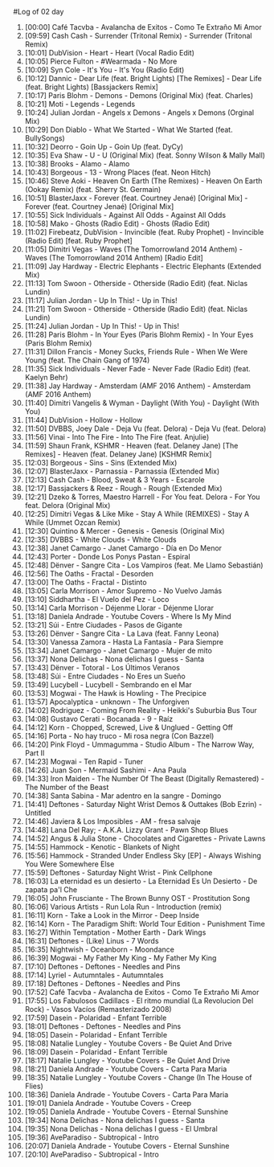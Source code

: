 #Log of 02 day

1. [00:00] Café Tacvba - Avalancha de Exitos - Como Te Extraño Mi Amor
1. [09:59] Cash Cash - Surrender (Tritonal Remix) - Surrender (Tritonal Remix)
1. [10:01] DubVision - Heart - Heart (Vocal Radio Edit)
1. [10:05] Pierce Fulton - #Wearmada - No More
1. [10:09] Syn Cole - It's You - It's You (Radio Edit)
1. [10:12] Dannic - Dear Life (feat. Bright Lights) [The Remixes] - Dear Life (feat. Bright Lights) [Bassjackers Remix]
1. [10:17] Paris Blohm - Demons - Demons (Original Mix) (feat. Charles)
1. [10:21] Moti - Legends - Legends
1. [10:24] Julian Jordan - Angels x Demons - Angels x Demons (Orginal Mix)
1. [10:29] Don Diablo - What We Started - What We Started (feat. BullySongs)
1. [10:32] Deorro - Goin Up - Goin Up (feat. DyCy)
1. [10:35] Eva Shaw - U - U (Original Mix) (feat. Sonny Wilson & Mally Mall)
1. [10:38] Brooks - Alamo - Alamo
1. [10:43] Borgeous - 13 - Wrong Places (feat. Neon Hitch)
1. [10:46] Steve Aoki - Heaven On Earth (The Remixes) - Heaven On Earth (Ookay Remix) (feat. Sherry St. Germain)
1. [10:51] BlasterJaxx - Forever (feat. Courtney Jenaé) [Original Mix] - Forever (feat. Courtney Jenaé) [Original Mix]
1. [10:55] Sick Individuals - Against All Odds - Against All Odds
1. [10:58] Mako - Ghosts (Radio Edit) - Ghosts (Radio Edit)
1. [11:02] Firebeatz, DubVision - Invincible (feat. Ruby Prophet) - Invincible (Radio Edit) [feat. Ruby Prophet]
1. [11:05] Dimitri Vegas - Waves (The Tomorrowland 2014 Anthem) - Waves (The Tomorrowland 2014 Anthem) [Radio Edit]
1. [11:09] Jay Hardway - Electric Elephants - Electric Elephants (Extended Mix)
1. [11:13] Tom Swoon - Otherside - Otherside (Radio Edit) (feat. Niclas Lundin)
1. [11:17] Julian Jordan - Up In This! - Up in This!
1. [11:21] Tom Swoon - Otherside - Otherside (Radio Edit) (feat. Niclas Lundin)
1. [11:24] Julian Jordan - Up In This! - Up in This!
1. [11:28] Paris Blohm - In Your Eyes (Paris Blohm Remix) - In Your Eyes (Paris Blohm Remix)
1. [11:31] Dillon Francis - Money Sucks, Friends Rule - When We Were Young (feat. The Chain Gang of 1974)
1. [11:35] Sick Individuals - Never Fade - Never Fade (Radio Edit) (feat. Kaelyn Behr)
1. [11:38] Jay Hardway - Amsterdam (AMF 2016 Anthem) - Amsterdam (AMF 2016 Anthem)
1. [11:40] Dimitri Vangelis & Wyman - Daylight (With You) - Daylight (With You)
1. [11:44] DubVision - Hollow - Hollow
1. [11:50] DVBBS, Joey Dale - Deja Vu (feat. Delora) - Deja Vu (feat. Delora)
1. [11:56] Vinai - Into The Fire - Into The Fire (feat. Anjulie)
1. [11:59] Shaun Frank, KSHMR - Heaven (feat. Delaney Jane) [The Remixes] - Heaven (feat. Delaney Jane) [KSHMR Remix]
1. [12:03] Borgeous - Sins - Sins (Extended Mix)
1. [12:07] BlasterJaxx - Parnassia - Parnassia (Extended Mix)
1. [12:13] Cash Cash - Blood, Sweat & 3 Years - Escarole
1. [12:17] Bassjackers & Reez - Rough - Rough (Extended Mix)
1. [12:21] Dzeko & Torres, Maestro Harrell - For You feat. Delora - For You feat. Delora (Original Mix)
1. [12:25] Dimitri Vegas & Like Mike - Stay A While (REMIXES) - Stay A While (Ummet Ozcan Remix)
1. [12:30] Quintino & Mercer - Genesis - Genesis (Original Mix)
1. [12:35] DVBBS - White Clouds - White Clouds
1. [12:38] Janet Camargo - Janet Camargo - Día en Do Menor
1. [12:43] Porter - Donde Los Ponys Pastan - Espiral
1. [12:48] Dënver - Sangre Cita - Los Vampiros (feat. Me Llamo Sebastián)
1. [12:56] The Oaths - Fractal - Desorden
1. [13:00] The Oaths - Fractal - Distinto
1. [13:05] Carla Morrison - Amor Supremo - No Vuelvo Jamás
1. [13:10] Siddhartha - El Vuelo del Pez - Loco
1. [13:14] Carla Morrison - Déjenme Llorar - Déjenme Llorar
1. [13:18] Daniela Andrade - Youtube Covers - Where Is My Mind
1. [13:21] Súi - Entre Ciudades - Pasos de Gigante
1. [13:26] Dënver - Sangre Cita - La Lava (feat. Fanny Leona)
1. [13:30] Vanessa Zamora - Hasta La Fantasía - Para Siempre
1. [13:34] Janet Camargo - Janet Camargo - Mujer de mito
1. [13:37] Nona Delichas - Nona delichas I guess - Santa
1. [13:43] Dënver - Totoral - Los Últimos Veranos
1. [13:48] Súi - Entre Ciudades - No Eres un Sueño
1. [13:49] Lucybell - Lucybell - Sembrando en el Mar
1. [13:53] Mogwai - The Hawk is Howling - The Precipice
1. [13:57] Apocalyptica - unknown - The Unforgiven
1. [14:02] Rodriguez - Coming From Reality - Heikki's Suburbia Bus Tour
1. [14:08] Gustavo Cerati - Bocanada - 9 - Raíz
1. [14:12] Korn - Chopped, Screwed, Live & Unglued - Getting Off
1. [14:16] Porta - No hay truco - Mi rosa negra (Con Bazzel)
1. [14:20] Pink Floyd - Ummagumma - Studio Album - The Narrow Way, Part II
1. [14:23] Mogwai - Ten Rapid - Tuner
1. [14:26] Juan Son - Mermaid Sashimi - Ana Paula
1. [14:33] Iron Maiden - The Number Of The Beast (Digitally Remastered) - The Number of the Beast
1. [14:38] Santa Sabina - Mar adentro en la sangre - Domingo
1. [14:41] Deftones - Saturday Night Wrist Demos & Outtakes (Bob Ezrin) - Untitled
1. [14:46] Javiera & Los Imposibles - AM - fresa salvaje
1. [14:48] Lana Del Ray; - A.K.A. Lizzy Grant - Pawn Shop Blues
1. [14:52] Angus & Julia Stone - Chocolates and Cigarettes - Private Lawns
1. [14:55] Hammock - Kenotic - Blankets of Night
1. [15:56] Hammock - Stranded Under Endless Sky [EP] - Always Wishing You Were Somewhere Else
1. [15:59] Deftones - Saturday Night Wrist - Pink Cellphone
1. [16:03] La eternidad es un desierto - La Eternidad Es Un Desierto - De zapata pa'l Che
1. [16:05] John Frusciante - The Brown Bunny OST - Prostitution Song
1. [16:06] Various Artists - Run Lola Run - Introduction (remix)
1. [16:11] Korn - Take a Look in the Mirror - Deep Inside
1. [16:14] Korn - The Paradigm Shift: World Tour Edition - Punishment Time
1. [16:27] Within Temptation - Mother Earth - Dark Wings
1. [16:31] Deftones - (Like) Linus - 7 Words
1. [16:35] Nightwish - Oceanborn - Moondance
1. [16:39] Mogwai - My Father My King - My Father My King
1. [17:10] Deftones - Deftones - Needles and Pins
1. [17:14] Lyriel - Autumntales - Autumntales
1. [17:18] Deftones - Deftones - Needles and Pins
1. [17:52] Café Tacvba - Avalancha de Exitos - Como Te Extraño Mi Amor
1. [17:55] Los Fabulosos Cadillacs - El ritmo mundial (La Revolucion Del Rock) - Vasos Vacíos (Remasterizado 2008)
1. [17:59] Dasein - Polaridad - Enfant Terrible
1. [18:01] Deftones - Deftones - Needles and Pins
1. [18:05] Dasein - Polaridad - Enfant Terrible
1. [18:08] Natalie Lungley - Youtube Covers - Be Quiet And Drive
1. [18:09] Dasein - Polaridad - Enfant Terrible
1. [18:17] Natalie Lungley - Youtube Covers - Be Quiet And Drive
1. [18:21] Daniela Andrade - Youtube Covers - Carta Para Maria
1. [18:35] Natalie Lungley - Youtube Covers - Change (In The House of Flies)
1. [18:36] Daniela Andrade - Youtube Covers - Carta Para Maria
1. [19:01] Daniela Andrade - Youtube Covers - Creep
1. [19:05] Daniela Andrade - Youtube Covers - Eternal Sunshine
1. [19:34] Nona Delichas - Nona delichas I guess - Santa
1. [19:35] Nona Delichas - Nona delichas I guess - El Umbral
1. [19:36] AveParadiso - Subtropical - Intro
1. [20:07] Daniela Andrade - Youtube Covers - Eternal Sunshine
1. [20:10] AveParadiso - Subtropical - Intro
